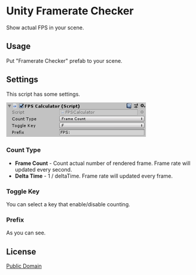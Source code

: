 # Unity Framerate Checker
Show actual FPS in your scene.

## Usage

Put "Framerate Checker" prefab to your scene.

## Settings

This script has some settings.

![Inspector](inspector.png)

### Count Type

- **Frame Count** - Count actual number of rendered frame. Frame rate will updated every second.
- **Delta Time** - 1 / deltaTime. Frame rate will updated every frame.

### Toggle Key

You can select a key that enable/disable counting.

### Prefix

As you can see.

## License

[Public Domain](https://github.com/yutokun/Unity-Framerate-Checker/blob/master/LICENSE)
